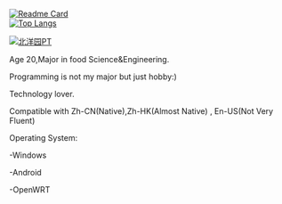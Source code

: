 [![Readme Card](https://github-readme-stats-one-bice.vercel.app/api?username=long45343&show_icons=true&role=OWNER,ORGANIZATION_MEMBER,COLLABORATOR)](https://github.com/anuraghazra/github-readme-stats)  
[![Top Langs](https://github-readme-stats-one-bice.vercel.app/api/top-langs/?username=long45343&layout=compact&exclude_repo=Hardware-Course&hide=Jupyter%20Notebook,MATLAB&role=OWNER,ORGANIZATION_MEMBER&langs_count=10)](https://github.com/anuraghazra/github-readme-stats)
<!--
<!--
**long45343/long45343** is a ✨ _special_ ✨ repository because its `README.md` (this file) appears on your GitHub profile.

Here are some ideas to get you started:

- 🔭 I’m currently working on ...
- 🌱 I’m currently learning ...
- 👯 I’m looking to collaborate on ...
- 🤔 I’m looking for help with ...
- 💬 Ask me about ...
- 📫 How to reach me: ...
- 😄 Pronouns: ...
- ⚡ Fun fact: ...
-->
<a href="https://www.tjupt.org/promotionlink.php?key=30ad42d2cf779d3df9fd191c8a281249"><img src="https://www.tjupt.org/assets/logo/logo_1x.png" alt="北洋园PT" title="北洋园PT"></a>

Age 20,Major in food Science&Engineering.

Programming is not my major but just hobby:)

Technology lover.

Compatible with Zh-CN(Native),Zh-HK(Almost Native) , En-US(Not Very Fluent)

Operating System:

-Windows

-Android

-OpenWRT
